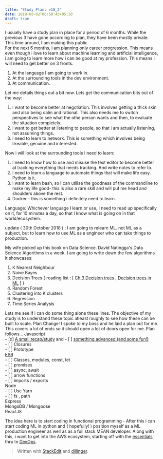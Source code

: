 ```yaml
---
title: "Study Plan: v18_2"
date: 2018-08-02T06:59:43+05:30
draft: true
---
```

I usually have a study plan in place for a period of 6 months. While the previous 3 have gone according to plan, they have been mostly private. This time around, I am making this public.  
For the next 6 months, i am planning only career progression. This means even though i love to learn about machine learning and artificial intelligence, i am going to learn more how i can be good at my profession. This means i will need to get better on 3 fronts.  
  1.  At the language I am going to work in.
  2.  At the surrounding tools in the dev environment.
  3.  At communication.  
  
Let me details things out a bit now. Lets get the communication bits out of the way:
1. I want to become better at negotiation. This involves getting a thick skin and also being calm and rational. This also needs me to switch perspectives to see what the othe person wants and then, to evaluate the situation completely.
2. I want to get better at listening to people, so that i am actually listening, not assuming things.
3. I need to learn to network. This is something which involves being likeable, genuine and interested. 

Now i will look at the surrounding tools I need to learn:
1. I need to know how to use and misuse the text editor to become better at tracking everything that needs tracking. And write notes to refer to.
2. I need to learn a language to automate things that will make life easy. Python is it.
3. I want to learn bash, so I can utilise the goodness of the commandline to make my life good- this is also a rare skill and will put me head and shoulders above the rest.
4. Docker - this is something i definitely need to learn. 

Language:
Whichever language I learn or use, I need to read up specifically on it, for 10 minutes a day, so that I know what is going on in that world/ecosystem.
 
 update ( 30th October 2018 ) :
 I am going to relearn ML. not ML as a subject, but to learn how to use ML as a engineer who can take things to production.

My wife picked up this book on  Data Science. David Natingga's Data Science Algorithms in a week. I am going to write down the few algorithms it showcases:
1. K Nearest Neighbour
2. Naive Bayes
3. Decision Trees { reading list : [ [Ch.3 Decision trees](https://web.archive.org/web/20181031051556/https://medium.com/machine-learning-101/chapter-3-decision-trees-theory-e7398adac567) , [Decision trees in ML](https://towardsdatascience.com/decision-trees-in-machine-learning-641b9c4e8052)  ] }
4. Random Forest
5. Clustering into K clusters
6. Regression
7. Time Series Analysis

Lets me see if i can do some thing alone these lines. The objective of my study is to understand these topic atleast roughly to see how these can be built to scale.
 Plan Change! 
 I spoke to my boss and he laid a plan out for me. This covers a lot of ends so it should open a lot of doors open for me. Plan follows...
 Javascript  
    - [x] [A small recap/study](https://www.w3schools.com/js/) and - [ ] [something advanced (and some fun!) ](https://johnresig.com/apps/learn/)  
    - [ ] Closures  
    - [ ] Prototype  
[ES6](https://www.tutorialspoint.com/es6/index.htm)  
    - [ ] Classes, modules, const, let  
    - [ ] promises  
    - [ ] async, await  
    - [ ] arrow functions  
    - [ ] imports / exports  
Node  
    - [ ] Use Yarn  
    - [ ] fs , path  
Express  
MongoDB / Mongoose  
ReactJS  
  
The idea here is to start coding in functional programming - After this i can start coding ML in python and ( hopefully! ) position myself as a ML production engineer as well as as a full stack MEAN developer.
Along with this, i want to get into the AWS ecosystem, starting off with the [essentials](https://aws.amazon.com/training/course-descriptions/essentials/) thru to [DevOps](https://aws.amazon.com/training/course-descriptions/devops-engineering/).
    
> Written with [StackEdit](https://stackedit.io/) and [dillinger](https://dillinger.io/).
<!--stackedit_data:
eyJoaXN0b3J5IjpbMTQzMDY4NDQ0MSw3ODEzNzA2NDMsNjUzNz
I5NTkyLDE1NjkxMjgzNDYsLTcyOTg4NTA4OCwxMjcyODMzNDI2
LDQ0NDQxNDQyOSwzNTUzNDM1MjYsLTE0NTQwMDExMzldfQ==
-->